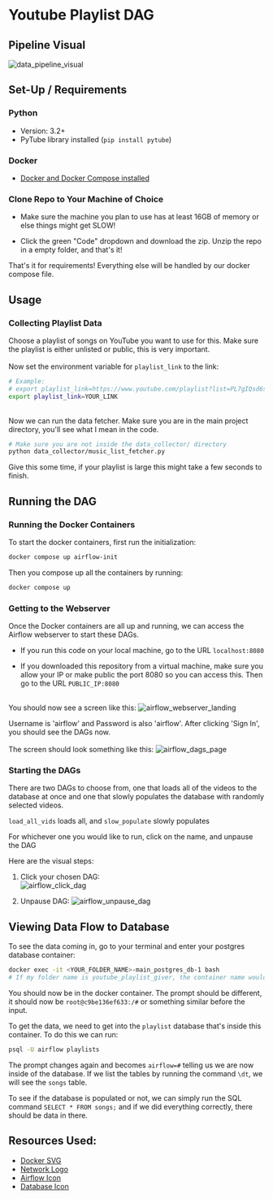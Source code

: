 # Youtube Playlist DAG

## Pipeline Visual
![data_pipeline_visual]

## Set-Up / Requirements

### Python
* Version: 3.2+
* PyTube library installed (`pip install pytube`)

### Docker
* [ Docker and Docker Compose installed ][docker_installation]

### Clone Repo to Your Machine of Choice
* Make sure the machine you plan to use has at least 16GB of memory or else things might get SLOW!

* Click the green "Code" dropdown and download the zip. Unzip the repo in a empty folder, and that's it!

That's it for requirements! Everything else will be handled by our docker compose file.

## Usage
### Collecting Playlist Data
Choose a playlist of songs on YouTube you want to use for this. Make sure the playlist is either unlisted or public, this is very important.  
​  
​Now set the environment variable for `playlist_link` to the link:
``` bash
# Example:
# export playlist_link=https://www.youtube.com/playlist?list=PL7gIQsd6srbb0o9JHmZqZqe0kIHa9NCFO
export playlist_link=YOUR_LINK
```
​  
​Now we can run the data fetcher. Make sure you are in the main project directory, you'll see what I mean in the code. 
``` bash
# Make sure you are not inside the data_collector/ directory
python data_collector/music_list_fetcher.py
```
Give this some time, if your playlist is large this might take a few seconds to finish.  

## Running the DAG
### Running the Docker Containers
To start the docker containers, first run the initialization:
``` bash
docker compose up airflow-init
```  
Then you compose up all the containers by running:
``` bash
docker compose up
```
### Getting to the Webserver
Once the Docker containers are all up and running, we can access the Airflow webserver to start these DAGs.

* If you run this code on your local machine, go to the URL `localhost:8080`  

* If you downloaded this repository from a virtual machine, make sure you allow your IP or make public the port 8080 so you can access this. Then go to the URL `PUBLIC_IP:8080`
​  
​  

You should now see a screen like this:
![airflow_webserver_landing]

Username is 'airflow' and Password is also 'airflow'. After clicking 'Sign In', you should see the DAGs now.  
​  
The screen should look something like this:
![airflow_dags_page]  


### Starting the DAGs
There are two DAGs to choose from, one that loads all of the videos to the database at once and one that slowly populates the database with randomly selected videos.  

`load_all_vids` loads all, and `slow_populate` slowly populates

For whichever one you would like to run, click on the name, and unpause the DAG

Here are the visual steps:  
1. Click your chosen DAG:  
![airflow_click_dag]

2. Unpause DAG:
![airflow_unpause_dag]

## Viewing Data Flow to Database
To see the data coming in, go to your terminal and enter your postgres database container:
``` bash
docker exec -it <YOUR_FOLDER_NAME>-main_postgres_db-1 bash
# If my folder name is youtube_playlist_giver, the container name would be youtube_playlist_giver-main_postgres_db-1
```

You should now be in the docker container. The prompt should be different, it should now be `root@c9be136ef633:/#` or something similar before the input.  

To get the data, we need to get into the `playlist` database that's inside this container. To do this we can run:
``` bash
psql -U airflow playlists
```  

The prompt changes again and becomes `airflow=#` telling us we are now inside of the database. If we list the tables by running the command `\dt`, we will see the `songs` table.

To see if the database is populated or not, we can simply run the SQL command `SELECT * FROM songs;` and if we did everything correctly, there should be data in there.


## Resources Used:
* [ Docker SVG ][docker_ship]
* [ Network Logo ][network_logo]
* [ Airflow Icon ][airflow_icon]
* [ Database Icon ][database_icon]

<!-- HyperLinks -->
[docker_installation]: https://docs.docker.com/engine/install/ "Docker Installation"

<!-- Images Used -->
[data_pipeline_visual]: https://raw.githubusercontent.com/Nishal3/youtube_playlist_dag/assets/Youtube_Playlist_DAG.png "Final Pipeline Visual"

[airflow_webserver_landing]: https://raw.githubusercontent.com/Nishal3/youtube_playlist_dag/assets/Airflow_Webserver_Landing.png "Airflow Webserver Landing Page"

[airflow_dags_page]: https://raw.githubusercontent.com/Nishal3/youtube_playlist_dag/assets/Airflow_DAGs_Page.png "Airflow DAGs Page"

[airflow_click_dag]: https://raw.githubusercontent.com/Nishal3/youtube_playlist_dag/assets/Airflow_Click_DAG.png "Click DAG" 

[airflow_unpause_dag]: https://raw.githubusercontent.com/Nishal3/youtube_playlist_dag/assets/Airflow_Unpause_DAG.png "Unpause DAG"

<!-- Cited Works - Links -->

[docker_ship]: https://commons.wikimedia.org/wiki/File:Docker-svgrepo-com.svg "Docker Ship"

[network_logo]: https://iconscout.com/free-icon/network-363 "Network Logo"

[file_storage_icon]: https://iconscout.com/free-icon/file-box-3155207 "File Storage Icon"

[airflow_icon]: https://commons.wikimedia.org/wiki/File:AirflowLogo.png "Airflow Icon"

[database_icon]: https://iconduck.com/icons/21839/database# "Database Icon"